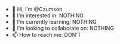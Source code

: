 - 👋 Hi, I’m @Czumson
- 👀 I’m interested in: NOTHING
- 🌱 I’m currently learning: NOTHING
- 💞️ I’m looking to collaborate on: NOTHING
- 📫 How to reach me: DON'T

<!---
Czumson/Czumson is a ✨ special ✨ repository because its `README.md` (this file) appears on your GitHub profile.
You can click the Preview link to take a look at your changes.
--->

